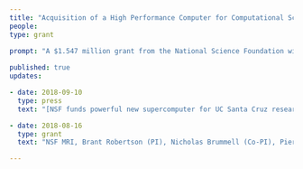 ```yaml
---
title: "Acquisition of a High Performance Computer for Computational Science at UC Santa Cruz"
people:
type: grant

prompt: "A $1.547 million grant from the National Science Foundation will fund a powerful new supercomputer for UC Santa Cruz researchers in fields ranging from astrophysics to climate science."
 
published: true
updates:

- date: 2018-09-10
  type: press
  text: "[NSF funds powerful new supercomputer for UC Santa Cruz researchers](https://news.ucsc.edu/2018/09/supercomputer.html)"

- date: 2018-08-16
  type: grant
  text: "NSF MRI, Brant Robertson (PI), Nicholas Brummell (Co-PI), Piero Madau (Co-PI), Enrico Ramirez-Ruiz (Co-PI), Nicole Feldl (Co-PI)"

---
```



